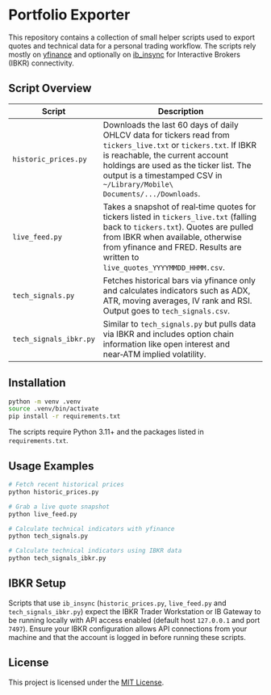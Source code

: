 # Portfolio Exporter

This repository contains a collection of small helper scripts used to export quotes
and technical data for a personal trading workflow. The scripts rely mostly on
[yfinance](https://github.com/ranaroussi/yfinance) and optionally on
[ib_insync](https://github.com/erdewit/ib_insync) for Interactive Brokers (IBKR)
connectivity.

## Script Overview

| Script | Description |
| ------ | ----------- |
| `historic_prices.py` | Downloads the last 60 days of daily OHLCV data for tickers read from `tickers_live.txt` or `tickers.txt`. If IBKR is reachable, the current account holdings are used as the ticker list. The output is a timestamped CSV in `~/Library/Mobile\ Documents/.../Downloads`. |
| `live_feed.py` | Takes a snapshot of real‑time quotes for tickers listed in `tickers_live.txt` (falling back to `tickers.txt`). Quotes are pulled from IBKR when available, otherwise from yfinance and FRED. Results are written to `live_quotes_YYYYMMDD_HHMM.csv`. |
| `tech_signals.py` | Fetches historical bars via yfinance only and calculates indicators such as ADX, ATR, moving averages, IV rank and RSI. Output goes to `tech_signals.csv`. |
| `tech_signals_ibkr.py` | Similar to `tech_signals.py` but pulls data via IBKR and includes option chain information like open interest and near‑ATM implied volatility. |

## Installation

```bash
python -m venv .venv
source .venv/bin/activate
pip install -r requirements.txt
```

The scripts require Python 3.11+ and the packages listed in `requirements.txt`.

## Usage Examples

```bash
# Fetch recent historical prices
python historic_prices.py

# Grab a live quote snapshot
python live_feed.py

# Calculate technical indicators with yfinance
python tech_signals.py

# Calculate technical indicators using IBKR data
python tech_signals_ibkr.py
```

## IBKR Setup

Scripts that use `ib_insync` (`historic_prices.py`, `live_feed.py` and
`tech_signals_ibkr.py`) expect the IBKR Trader Workstation or IB Gateway to be
running locally with API access enabled (default host `127.0.0.1` and port
`7497`). Ensure your IBKR configuration allows API connections from your machine
and that the account is logged in before running these scripts.

## License

This project is licensed under the [MIT License](LICENSE).
